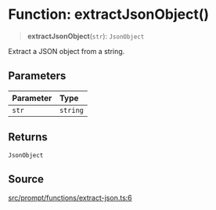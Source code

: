 # Function: extractJsonObject()

> **extractJsonObject**(`str`): `JsonObject`

Extract a JSON object from a string.

## Parameters

| Parameter | Type |
| :------ | :------ |
| `str` | `string` |

## Returns

`JsonObject`

## Source

[src/prompt/functions/extract-json.ts:6](https://github.com/dexaai/llm-tools/blob/98f7fd5/src/prompt/functions/extract-json.ts#L6)
